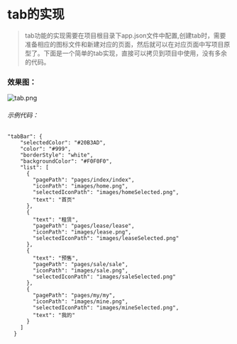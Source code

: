 # tab的实现


> tab功能的实现需要在项目根目录下app.json文件中配置,创建tab时，需要准备相应的图标文件和新建对应的页面，然后就可以在对应页面中写项目原型了。下面是一个简单的tab实现，直接可以拷贝到项目中使用，没有多余的代码。

### 效果图：

![tab.png](http://upload-images.jianshu.io/upload_images/4041074-9f9eef38688730f4.png?imageMogr2/auto-orient/strip%7CimageView2/2/w/1240)


###### 示例代码：

```
"tabBar": {
    "selectedColor": "#20B3AD",
    "color": "#999",
    "borderStyle": "white",
    "backgroundColor": "#F0F0F0",
    "list": [
      {
        "pagePath": "pages/index/index",
        "iconPath": "images/home.png",
        "selectedIconPath": "images/homeSelected.png",
        "text": "首页"
      },
      {
        "text": "租赁",
        "pagePath": "pages/lease/lease",
        "iconPath": "images/lease.png",
        "selectedIconPath": "images/leaseSelected.png"
      },
      {
        "text": "预售",
        "pagePath": "pages/sale/sale",
        "iconPath": "images/sale.png",
        "selectedIconPath": "images/saleSelected.png"
      },
      {
        "pagePath": "pages/my/my",
        "iconPath": "images/mine.png",
        "selectedIconPath": "images/mineSelected.png",
        "text": "我的"
      }
    ]
  }
```

